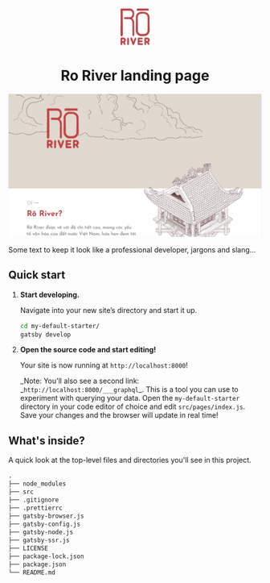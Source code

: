 <p align="center">
    <a href="https://github.com/Foxhound401/ro-river/blob/master/src/images/ro_river_logo_04.jpg">
        <img alt="Ro River" src="https://github.com/Foxhound401/ro-river/blob/master/src/images/ro_river_logo_04.jpg" width="60" />
    </a>
</p>
<h1 align="center">
    Ro River landing page
</h1>

<a href="https://github.com/Foxhound401/ro-river/blob/master/src/images/Roriver.PNG">
        <img alt="Ro River" src="https://github.com/Foxhound401/ro-river/blob/master/src/images/Roriver.PNG" />
    </a>
    
Some text to keep it look like a professional developer, jargons and slang... 

## Quick start

1.  **Start developing.**

    Navigate into your new site’s directory and start it up.

    ```sh
    cd my-default-starter/
    gatsby develop
    ```

1.  **Open the source code and start editing!**

    Your site is now running at `http://localhost:8000`!

    _Note: You'll also see a second link: _`http://localhost:8000/___graphql`\_. This is a tool you can use to experiment with querying your data.
    Open the `my-default-starter` directory in your code editor of choice and edit `src/pages/index.js`. Save your changes and the browser will update in real time!

## What's inside?

A quick look at the top-level files and directories you'll see in this project.

    .
    ├── node_modules
    ├── src
    ├── .gitignore
    ├── .prettierrc
    ├── gatsby-browser.js
    ├── gatsby-config.js
    ├── gatsby-node.js
    ├── gatsby-ssr.js
    ├── LICENSE
    ├── package-lock.json
    ├── package.json
    └── README.md


